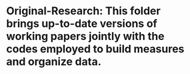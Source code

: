 # Original-Research: This folder brings up-to-date versions of working papers jointly with the codes employed to build measures and organize data.